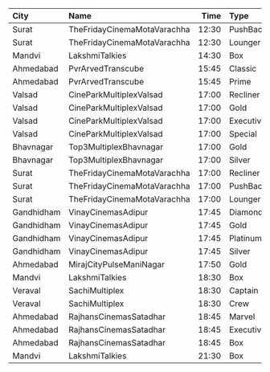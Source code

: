 | City       | Name                        |  Time | Type         | Price | Capacity | Booked |
| :--------- | :-------------------------- | ----: | :----------- | ----: | -------: | -----: |
| Surat      | TheFridayCinemaMotaVarachha | 12:30 | PushBackSeat |  150₹ |      119 |      0 |
| Surat      | TheFridayCinemaMotaVarachha | 12:30 | Lounger      |  150₹ |      119 |      0 |
| Mandvi     | LakshmiTalkies              | 14:30 | Box          |  100₹ |       73 |      0 |
| Ahmedabad  | PvrArvedTranscube           | 15:45 | Classic      |  150₹ |       33 |      0 |
| Ahmedabad  | PvrArvedTranscube           | 15:45 | Prime        |  150₹ |      100 |     13 |
| Valsad     | CineParkMultiplexValsad     | 17:00 | Recliner     |  200₹ |      100 |      0 |
| Valsad     | CineParkMultiplexValsad     | 17:00 | Gold         |  130₹ |      100 |      0 |
| Valsad     | CineParkMultiplexValsad     | 17:00 | Executive    |  110₹ |      100 |      0 |
| Valsad     | CineParkMultiplexValsad     | 17:00 | Special      |  110₹ |      100 |      0 |
| Bhavnagar  | Top3MultiplexBhavnagar      | 17:00 | Gold         |   70₹ |      100 |      0 |
| Bhavnagar  | Top3MultiplexBhavnagar      | 17:00 | Silver       |   70₹ |      100 |      0 |
| Surat      | TheFridayCinemaMotaVarachha | 17:00 | Recliner     |  200₹ |      115 |      2 |
| Surat      | TheFridayCinemaMotaVarachha | 17:00 | PushBackSeat |  150₹ |      115 |      2 |
| Surat      | TheFridayCinemaMotaVarachha | 17:00 | Lounger      |  150₹ |      115 |      2 |
| Gandhidham | VinayCinemasAdipur          | 17:45 | Diamond      |  160₹ |      100 |      0 |
| Gandhidham | VinayCinemasAdipur          | 17:45 | Gold         |   80₹ |       77 |      0 |
| Gandhidham | VinayCinemasAdipur          | 17:45 | Platinum     |  160₹ |       35 |      0 |
| Gandhidham | VinayCinemasAdipur          | 17:45 | Silver       |   80₹ |       41 |      0 |
| Ahmedabad  | MirajCityPulseManiNagar     | 17:50 | Gold         |  150₹ |       24 |      0 |
| Mandvi     | LakshmiTalkies              | 18:30 | Box          |  100₹ |       73 |      0 |
| Veraval    | SachiMultiplex              | 18:30 | Captain      |  100₹ |       68 |      8 |
| Veraval    | SachiMultiplex              | 18:30 | Crew         |  100₹ |       60 |     12 |
| Ahmedabad  | RajhansCinemasSatadhar      | 18:45 | Marvel       |  130₹ |       26 |      0 |
| Ahmedabad  | RajhansCinemasSatadhar      | 18:45 | Executive    |  130₹ |       71 |      8 |
| Ahmedabad  | RajhansCinemasSatadhar      | 18:45 | Box          |  130₹ |        5 |      5 |
| Mandvi     | LakshmiTalkies              | 21:30 | Box          |  100₹ |       73 |      0 |